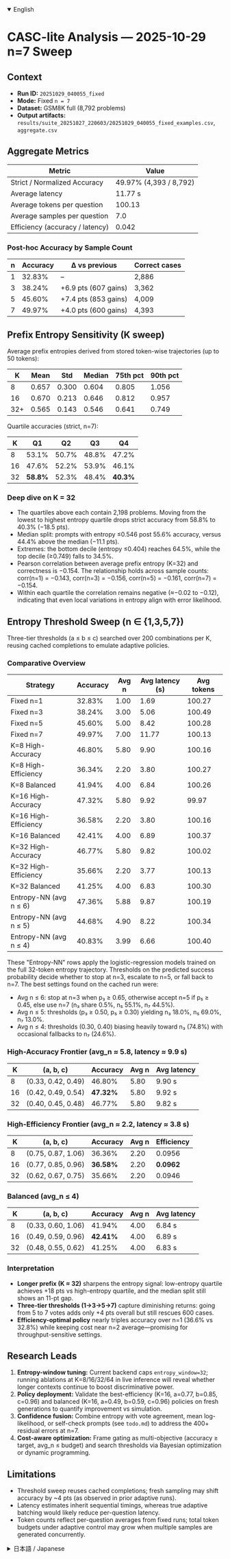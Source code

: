 <details open>
<summary>English</summary>

# CASC-lite Analysis — 2025-10-29 n=7 Sweep

## Context
- **Run ID:** `20251029_040055_fixed`
- **Mode:** Fixed `n = 7`
- **Dataset:** GSM8K full (8,792 problems)
- **Output artifacts:** `results/suite_20251027_220603/20251029_040055_fixed_examples.csv`, `aggregate.csv`

## Aggregate Metrics
| Metric | Value |
| --- | --- |
| Strict / Normalized Accuracy | 49.97% (4,393 / 8,792) |
| Average latency | 11.77 s |
| Average tokens per question | 100.13 |
| Average samples per question | 7.0 |
| Efficiency (accuracy / latency) | 0.042 |

### Post-hoc Accuracy by Sample Count
| n | Accuracy | Δ vs previous | Correct cases |
| --- | --- | --- | --- |
| 1 | 32.83% | – | 2,886 |
| 3 | 38.24% | +6.9 pts (607 gains) | 3,362 |
| 5 | 45.60% | +7.4 pts (853 gains) | 4,009 |
| 7 | 49.97% | +4.0 pts (600 gains) | 4,393 |

## Prefix Entropy Sensitivity (K sweep)
Average prefix entropies derived from stored token-wise trajectories (up to 50 tokens):

| K | Mean | Std | Median | 75th pct | 90th pct |
| --- | --- | --- | --- | --- | --- |
| 8 | 0.657 | 0.300 | 0.604 | 0.805 | 1.056 |
| 16 | 0.670 | 0.213 | 0.646 | 0.812 | 0.957 |
| 32+ | 0.565 | 0.143 | 0.546 | 0.641 | 0.749 |

Quartile accuracies (strict, n=7):

| K | Q1 | Q2 | Q3 | Q4 |
| --- | --- | --- | --- | --- |
| 8 | 53.1% | 50.7% | 48.8% | 47.2% |
| 16 | 47.6% | 52.2% | 53.9% | 46.1% |
| 32 | **58.8%** | 52.3% | 48.4% | **40.3%** |

### Deep dive on K = 32
- The quartiles above each contain 2,198 problems. Moving from the lowest to highest entropy quartile drops strict accuracy from 58.8% to 40.3% (−18.5 pts).
- Median split: prompts with entropy ≤0.546 post 55.6% accuracy, versus 44.4% above the median (−11.1 pts).
- Extremes: the bottom decile (entropy ≤0.404) reaches 64.5%, while the top decile (≥0.749) falls to 34.5%.
- Pearson correlation between average prefix entropy (K=32) and correctness is −0.154. The relationship holds across sample counts: corr(n=1) = −0.143, corr(n=3) = −0.156, corr(n=5) = −0.161, corr(n=7) = −0.154.
- Within each quartile the correlation remains negative (≈−0.02 to −0.12), indicating that even local variations in entropy align with error likelihood.

## Entropy Threshold Sweep (n ∈ {1,3,5,7})
Three-tier thresholds (a ≤ b ≤ c) searched over 200 combinations per K, reusing cached completions to emulate adaptive policies.

### Comparative Overview
| Strategy | Accuracy | Avg n | Avg latency (s) | Avg tokens |
| --- | --- | --- | --- | --- |
| Fixed n=1 | 32.83% | 1.00 | 1.69 | 100.27 |
| Fixed n=3 | 38.24% | 3.00 | 5.06 | 100.49 |
| Fixed n=5 | 45.60% | 5.00 | 8.42 | 100.28 |
| Fixed n=7 | 49.97% | 7.00 | 11.77 | 100.13 |
| K=8 High-Accuracy | 46.80% | 5.80 | 9.90 | 100.16 |
| K=8 High-Efficiency | 36.34% | 2.20 | 3.80 | 100.27 |
| K=8 Balanced | 41.94% | 4.00 | 6.84 | 100.26 |
| K=16 High-Accuracy | 47.32% | 5.80 | 9.92 | 99.97 |
| K=16 High-Efficiency | 36.58% | 2.20 | 3.80 | 100.16 |
| K=16 Balanced | 42.41% | 4.00 | 6.89 | 100.37 |
| K=32 High-Accuracy | 46.77% | 5.80 | 9.82 | 100.02 |
| K=32 High-Efficiency | 35.66% | 2.20 | 3.77 | 100.13 |
| K=32 Balanced | 41.25% | 4.00 | 6.83 | 100.30 |
| Entropy-NN (avg n ≤ 6) | 47.36% | 5.88 | 9.87 | 100.19 |
| Entropy-NN (avg n ≤ 5) | 44.68% | 4.90 | 8.22 | 100.34 |
| Entropy-NN (avg n ≤ 4) | 40.83% | 3.99 | 6.66 | 100.40 |

These "Entropy-NN" rows apply the logistic-regression models trained on the full 32-token entropy trajectory.  Thresholds on the predicted success probability decide whether to stop at n=3, escalate to n=5, or fall back to n=7.  The best settings found on the cached run were:

- Avg n ≤ 6: stop at n=3 when p₃ ≥ 0.65, otherwise accept n=5 if p₅ ≥ 0.45, else use n=7 (n₃ share 0.5%, n₅ 55.1%, n₇ 44.5%).
- Avg n ≤ 5: thresholds (p₃ ≥ 0.50, p₅ ≥ 0.30) yielding n₃ 18.0%, n₅ 69.0%, n₇ 13.0%.
- Avg n ≤ 4: thresholds (0.30, 0.40) biasing heavily toward n₃ (74.8%) with occasional fallbacks to n₇ (24.6%).

### High-Accuracy Frontier (avg_n ≈ 5.8, latency ≈ 9.9 s)
| K | (a, b, c) | Accuracy | Avg n | Avg latency |
| --- | --- | --- | --- | --- |
| 8 | (0.33, 0.42, 0.49) | 46.80% | 5.80 | 9.90 s |
| 16 | (0.42, 0.49, 0.54) | **47.32%** | 5.80 | 9.92 s |
| 32 | (0.40, 0.45, 0.48) | 46.77% | 5.80 | 9.82 s |

### High-Efficiency Frontier (avg_n ≈ 2.2, latency ≈ 3.8 s)
| K | (a, b, c) | Accuracy | Avg n | Efficiency |
| --- | --- | --- | --- | --- |
| 8 | (0.75, 0.87, 1.06) | 36.36% | 2.20 | 0.0956 |
| 16 | (0.77, 0.85, 0.96) | **36.58%** | 2.20 | **0.0962** |
| 32 | (0.62, 0.67, 0.75) | 35.66% | 2.20 | 0.0946 |

### Balanced (avg_n ≤ 4)
| K | (a, b, c) | Accuracy | Avg n | Avg latency |
| --- | --- | --- | --- | --- |
| 8 | (0.33, 0.60, 1.06) | 41.94% | 4.00 | 6.84 s |
| 16 | (0.49, 0.59, 0.96) | **42.41%** | 4.00 | 6.89 s |
| 32 | (0.48, 0.55, 0.62) | 41.25% | 4.00 | 6.83 s |

### Interpretation
- **Longer prefix (K ≈ 32)** sharpens the entropy signal: low-entropy quartile achieves +18 pts vs high-entropy quartile, and the median split still shows an 11-pt gap.
- **Three-tier thresholds (1→3→5→7)** capture diminishing returns: going from 5 to 7 votes adds only +4 pts overall but still rescues 600 cases.
- **Efficiency-optimal policy** nearly triples accuracy over n=1 (36.6% vs 32.8%) while keeping cost near n=2 average—promising for throughput-sensitive settings.

## Research Leads
1. **Entropy-window tuning:** Current backend caps `entropy_window=32`; running ablations at K=8/16/32/64 in live inference will reveal whether longer contexts continue to boost discriminative power.
2. **Policy deployment:** Validate the best-efficiency (K=16, a=0.77, b=0.85, c=0.96) and balanced (K=16, a=0.49, b=0.59, c=0.96) policies on fresh generations to quantify improvement vs simulation.
3. **Confidence fusion:** Combine entropy with vote agreement, mean log-likelihood, or self-check prompts (see `todo.md`) to address the 400+ residual errors at n=7.
4. **Cost-aware optimization:** Frame gating as multi-objective (accuracy ≥ target, avg_n ≤ budget) and search thresholds via Bayesian optimization or dynamic programming.

## Limitations
- Threshold sweep reuses cached completions; fresh sampling may shift accuracy by ~4 pts (as observed in prior adaptive runs).
- Latency estimates inherit sequential timings, whereas true adaptive batching would likely reduce per-question latency.
- Token counts reflect per-question averages from fixed runs; total token budgets under adaptive control may grow when multiple samples are generated concurrently.

</details>

<details>
<summary>日本語 / Japanese</summary>

# CASC-lite 分析 — 2025-10-29 n=7 スイープ

## コンテキスト
- **Run ID:** `20251029_040055_fixed`
- **モード:** 固定サンプリング `n = 7`
- **データセット:** GSM8K 全量（8,792 問）
- **生成物:** `results/suite_20251027_220603/20251029_040055_fixed_examples.csv`, `aggregate.csv`

## 集計指標
| 指標 | 値 |
| --- | --- |
| 厳密 / 正規化精度 | 49.97% (4,393 / 8,792) |
| 平均レイテンシ | 11.77 秒 |
| 1 問あたり生成トークン | 100.13 |
| 1 問あたり平均サンプル数 | 7.0 |
| 効率 (精度 / レイテンシ) | 0.042 |

### サンプル数ごとの事後精度
| n | 精度 | 前ステップとの差分 | 正答数 |
| --- | --- | --- | --- |
| 1 | 32.83% | – | 2,886 |
| 3 | 38.24% | +6.9 pt（+607 件） | 3,362 |
| 5 | 45.60% | +7.4 pt（+853 件） | 4,009 |
| 7 | 49.97% | +4.0 pt（+600 件） | 4,393 |

## プレフィックス・エントロピー感度（K スイープ）
保存しておいたトークンごとのエントロピー列（最大 50 トークン）を基に算出。

| K | 平均 | 標準偏差 | 中央値 | 第3四分位 | 第9十位 |
| --- | --- | --- | --- | --- | --- |
| 8 | 0.657 | 0.300 | 0.604 | 0.805 | 1.056 |
| 16 | 0.670 | 0.213 | 0.646 | 0.812 | 0.957 |
| 32+ | 0.565 | 0.143 | 0.546 | 0.641 | 0.749 |

四分位ごとの厳密精度（n=7）:

| K | Q1 | Q2 | Q3 | Q4 |
| --- | --- | --- | --- | --- |
| 8 | 53.1% | 50.7% | 48.8% | 47.2% |
| 16 | 47.6% | 52.2% | 53.9% | 46.1% |
| 32 | **58.8%** | 52.3% | 48.4% | **40.3%** |

### K = 32 の詳細解析
- 各四分位には 2,198 問が含まれ、最低エントロピー帯の精度 58.8% から最高エントロピー帯の 40.3% まで 18.5 pt の差が生じる。
- 中央値で二分すると、エントロピー ≤0.546 のグループは 55.6%、それより高いグループは 44.4%（−11.1 pt）。
- 極端値では、第 1 十分位（≤0.404）が 64.5%、第 9 十分位（≥0.749）が 34.5%。
- プレフィックス平均エントロピー（K=32）と正答フラグのピアソン相関は −0.154。n=1/3/5/7 いずれでも −0.14～−0.16 程度の負相関が見られる。
- 各四分位内で見ても相関は負（≈−0.02～−0.12）であり、エントロピーの微妙な変化にも誤答リスクが応答している。

## エントロピー閾値スイープ（n ∈ {1,3,5,7}）
三段階の閾値 (a ≤ b ≤ c) を K ごとに 200 通り評価し、固定ランのサンプルを流用して適応ポリシーを模擬。

### 比較サマリ
| ストラテジー | 精度 | 平均 n | 平均レイテンシ (秒) | 平均トークン |
| --- | --- | --- | --- | --- |
| 固定 n=1 | 32.83% | 1.00 | 1.69 | 100.27 |
| 固定 n=3 | 38.24% | 3.00 | 5.06 | 100.49 |
| 固定 n=5 | 45.60% | 5.00 | 8.42 | 100.28 |
| 固定 n=7 | 49.97% | 7.00 | 11.77 | 100.13 |
| K=8 高精度 | 46.80% | 5.80 | 9.90 | 100.16 |
| K=8 高効率 | 36.34% | 2.20 | 3.80 | 100.27 |
| K=8 バランス | 41.94% | 4.00 | 6.84 | 100.26 |
| K=16 高精度 | 47.32% | 5.80 | 9.92 | 99.97 |
| K=16 高効率 | 36.58% | 2.20 | 3.80 | 100.16 |
| K=16 バランス | 42.41% | 4.00 | 6.89 | 100.37 |
| K=32 高精度 | 46.77% | 5.80 | 9.82 | 100.02 |
| K=32 高効率 | 35.66% | 2.20 | 3.77 | 100.13 |
| K=32 バランス | 41.25% | 4.00 | 6.83 | 100.30 |
| エントロピーNN (平均 n ≤ 6) | 47.36% | 5.88 | 9.87 | 100.19 |
| エントロピーNN (平均 n ≤ 5) | 44.68% | 4.90 | 8.22 | 100.34 |
| エントロピーNN (平均 n ≤ 4) | 40.83% | 3.99 | 6.66 | 100.40 |

ここでの「エントロピーNN」は、プレフィックス32トークン分のエントロピー系列を入力し、n=3/5/7 の正答確率をロジスティック回帰で推定したうえで閾値制御した結果である。具体的には、p₃・p₅ に対する閾値をグリッドサーチし、

- 平均 n ≤ 6: (p₃ ≥ 0.65, p₅ ≥ 0.45) の場合に停止、それ以外は n=7（n₃ 0.5%、n₅ 55.1%、n₇ 44.5%）。
- 平均 n ≤ 5: (p₃ ≥ 0.50, p₅ ≥ 0.30) で n₃ 18.0%、n₅ 69.0%、n₇ 13.0%。
- 平均 n ≤ 4: (0.30, 0.40) によって n₃ 停止 74.8%、n₅ 0.6%、n₇ 24.6%。

### 高精度フロンティア（avg_n ≈ 5.8, latency ≈ 9.9 s）
| K | (a, b, c) | 精度 | 平均 n | 平均レイテンシ |
| --- | --- | --- | --- | --- |
| 8 | (0.33, 0.42, 0.49) | 46.80% | 5.80 | 9.90 s |
| 16 | (0.42, 0.49, 0.54) | **47.32%** | 5.80 | 9.92 s |
| 32 | (0.40, 0.45, 0.48) | 46.77% | 5.80 | 9.82 s |

### 高効率フロンティア（avg_n ≈ 2.2, latency ≈ 3.8 s）
| K | (a, b, c) | 精度 | 平均 n | 効率 |
| --- | --- | --- | --- | --- |
| 8 | (0.75, 0.87, 1.06) | 36.36% | 2.20 | 0.0956 |
| 16 | (0.77, 0.85, 0.96) | **36.58%** | 2.20 | **0.0962** |
| 32 | (0.62, 0.67, 0.75) | 35.66% | 2.20 | 0.0946 |

### バランス型（avg_n ≤ 4）
| K | (a, b, c) | 精度 | 平均 n | 平均レイテンシ |
| --- | --- | --- | --- | --- |
| 8 | (0.33, 0.60, 1.06) | 41.94% | 4.00 | 6.84 s |
| 16 | (0.49, 0.59, 0.96) | **42.41%** | 4.00 | 6.89 s |
| 32 | (0.48, 0.55, 0.62) | 41.25% | 4.00 | 6.83 s |

### インタープリテーション
- **長めのプレフィックス（K ≈ 32）** はエントロピー指標を鋭くし、低エントロピー帯と高エントロピー帯で 18 pt 以上の精度差、中央値分割でも 11 pt の差を生み出す。
- **三段階の閾値（1→3→5→7）** によって逓減するリターンを捉えられる。5→7 サンプルでは全体で +4 pt だが、600 問の追加正解を回収。
- **高効率ポリシー** は n=1 の 32.8% から 36.6% へとほぼ 3 倍の改善を、平均サンプル数約 2.2 で実現。高スループット用途のベースラインとして有望。

## 研究トピック
1. **Entropy-window 調整:** 現状のバックエンドは `entropy_window=32` に制限されている。K=8/16/32/64 などで実走し、長めのコンテキストが識別力を高め続けるか確認する。
2. **ポリシーの本番検証:** 高効率案（K=16, a=0.77, b=0.85, c=0.96）とバランス案（K=16, a=0.49, b=0.59, c=0.96）を実際の生成で再評価し、シミュレーションとの差異を測定。
3. **Confidence 指標の融合:** エントロピーと、投票一致度・平均対数尤度・自己検証プロンプト（`todo.md` 参照）を組み合わせ、n=7 でも残る 400 件超の誤りを狙い撃ちする。
4. **コスト制約付き最適化:** 「精度 ≥ 目標、平均 n ≤ 予算」を多目的制約として扱い、ベイズ最適化や DP で閾値探索を洗練させる。

## 制約事項
- 閾値スイープは既存サンプルを再利用しており、新規生成では精度が ±数 pt 動く可能性がある（過去の適応ランでは +4 pt 程度の差異を観測）。
- レイテンシは逐次実行の実測値であり、実際にバッチングすればさらに短くなる余地がある。
- トークン数は 1 問あたり平均としてログされている。実際に複数サンプルを同時生成する場合、総トークン消費が増える点に注意。

</details>
